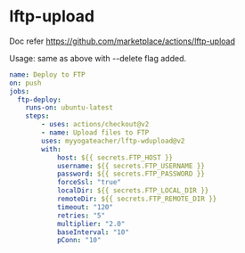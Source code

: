 # lftp-upload

Doc refer https://github.com/marketplace/actions/lftp-upload

Usage: same as above with --delete flag added.

```yaml
name: Deploy to FTP
on: push
jobs:
  ftp-deploy:
    runs-on: ubuntu-latest
    steps:
        - uses: actions/checkout@v2
        - name: Upload files to FTP
        uses: myyogateacher/lftp-wdupload@v2
        with:
            host: ${{ secrets.FTP_HOST }}
            username: ${{ secrets.FTP_USERNAME }}
            password: ${{ secrets.FTP_PASSWORD }}
            forceSsl: "true"
            localDir: ${{ secrets.FTP_LOCAL_DIR }}
            remoteDir: ${{ secrets.FTP_REMOTE_DIR }}
            timeout: "120"
            retries: "5"
            multiplier: "2.0"
            baseInterval: "10"
            pConn: "10"
```

